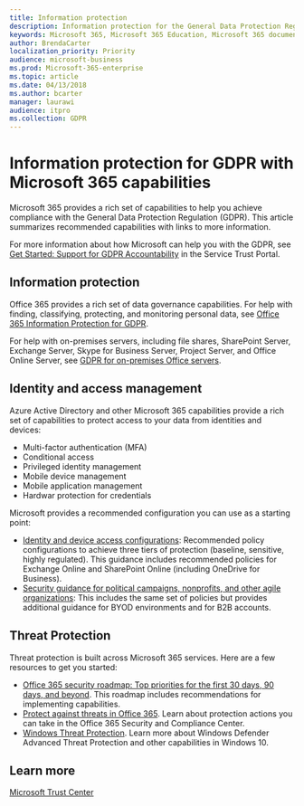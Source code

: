 ```yaml
---
title: Information protection
description: Information protection for the General Data Protection Regulation (GDPR)
keywords: Microsoft 365, Microsoft 365 Education, Microsoft 365 documentation, GDPR
author: BrendaCarter
localization_priority: Priority
audience: microsoft-business
ms.prod: Microsoft-365-enterprise
ms.topic: article
ms.date: 04/13/2018
ms.author: bcarter
manager: laurawi
audience: itpro
ms.collection: GDPR
---
```


# Information protection for GDPR with Microsoft 365 capabilities

Microsoft 365 provides a rich set of capabilities to help you achieve compliance with the General Data Protection Regulation (GDPR). This article summarizes recommended capabilities with links to more information.

For more information about how Microsoft can help you with the GDPR, see [Get Started: Support for GDPR Accountability](https://servicetrust.microsoft.com/ViewPage/GDPRGetStarted) in the Service Trust Portal.

## Information protection

Office 365 provides a rich set of data governance capabilities. For help with finding, classifying, protecting, and monitoring personal data, see [Office 365 Information Protection for GDPR](https://docs.microsoft.com/office365/enterprise/office-365-information-protection-for-gdpr). 

For help with on-premises servers, including file shares, SharePoint Server, Exchange Server, Skype for Business Server, Project Server, and Office Online Server, see [GDPR for on-premises Office servers](https://docs.microsoft.com/office365/enterprise/gdpr-for-office-servers). 

## Identity and access management

Azure Active Directory and other Microsoft 365 capabilities provide a rich set of capabilities to protect access to your data from identities and devices:
- Multi-factor authentication (MFA)
- Conditional access
- Privileged identity management
- Mobile device management
- Mobile application management
- Hardwar protection for credentials

Microsoft provides a recommended configuration you can use as a starting point:
- [Identity and device access configurations](../enterprise/microsoft-365-policies-configurations.md): Recommended policy configurations to achieve three tiers of protection (baseline, sensitive, highly regulated). This guidance includes recommended policies for Exchange Online and SharePoint Online (including OneDrive for Business).
- [Security guidance for political campaigns, nonprofits, and other agile organizations](https://docs.microsoft.com/office365/enterprise/microsoft-security-guidance-for-political-campaigns-nonprofits-and-other-agile-o): This includes the same set of policies but provides additional guidance for BYOD environments and for B2B accounts.


## Threat Protection

Threat protection is built across Microsoft 365 services. Here are a few resources to get you started:
- [Office 365 security roadmap: Top priorities for the first 30 days, 90 days, and beyond](https://support.office.com/article/Office-365-security-roadmap-Top-priorities-for-the-first-30-days-90-days-and-beyond-28c86a1c-e4dd-4aad-a2a6-c768a21cb352). This roadmap includes recommendations for implementing capabilities. 
- [Protect against threats in Office 365](https://support.office.com/article/protect-against-threats-in-office-365-b10023f6-f30f-45d3-b3ad-b71aa4aa0d58?ui=en-US&rs=en-US&ad=US). Learn about protection actions you can take in the Office 365 Security and Compliance Center.
- [Windows Threat Protection](https://docs.microsoft.com/windows/security/threat-protection/). Learn more about Windows Defender Advanced Threat Protection and other capabilities in Windows 10.


## Learn more
[Microsoft Trust Center](https://www.microsoft.com/TrustCenter/Privacy/gdpr/default.aspx)

